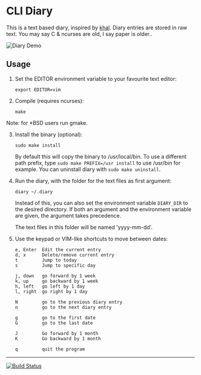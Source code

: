 # CLI Diary

This is a text based diary, inspired by [khal](https://github.com/pimutils/khal). Diary entries are stored in raw text. You may say C & ncurses are old, I say paper is older..

![Diary Demo](https://raw.githubusercontent.com/in0rdr/diary/master/demo.gif)

## Usage
1. Set the EDITOR environment variable to your favourite text editor:
    ```
    export EDITOR=vim
    ```

2. Compile (requires ncurses):
    ```
    make
    ```
Note: for *BSD users run gmake.

3. Install the binary (optional):
    ```
    sudo make install
    ```

   By default this will copy the binary to /usr/local/bin. To use a different
   path prefix, type `sudo make PREFIX=/usr install` to use /usr/bin for example.
   You can uninstall diary with `sudo make uninstall`.

4. Run the diary, with the folder for the text files as first argument:
    ```
    diary ~/.diary
    ```

   Instead of this, you can also set the environment variable `DIARY_DIR`
   to the desired directory. If both an argument and the environment
   variable are given, the argument takes precedence.

   The text files in this folder will be named 'yyyy-mm-dd'.

5. Use the keypad or VIM-like shortcuts to move between dates:

    ```
    e, Enter  Edit the current entry
    d, x      Delete/remove current entry
    t         Jump to today
    s         Jump to specific day

    j, down   go forward by 1 week
    k, up     go backward by 1 week
    h, left   go left by 1 day
    l, right  go right by 1 day

    N         go to the previous diary entry
    n         go to the next diary entry

    g         go to the first date
    G         go to the last date

    J         Go forward by 1 month
    K         Go backward by 1 month

    q         quit the program
    ```

***
[![Build Status](https://travis-ci.org/in0rdr/diary.svg?branch=master)](https://travis-ci.org/in0rdr/diary)
